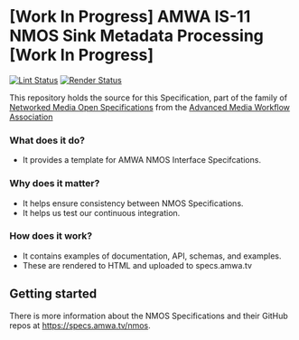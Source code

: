 # \[Work In Progress\] AMWA IS-11 NMOS Sink Metadata Processing \[Work In Progress\]

[![Lint Status](https://github.com/AMWA-TV/is-11/workflows/Lint/badge.svg)](https://github.com/AMWA-TV/is-11/actions?query=workflow%3ALint)
[![Render Status](https://github.com/AMWA-TV/is-11/workflows/Render/badge.svg)](https://github.com/AMWA-TV/is-11/actions?query=workflow%3ARender)

This repository holds the source for this Specification, part of the family of [Networked Media Open Specifications](https://specs.amwa.tv/nmos) from the [Advanced Media Workflow Association](https://amwa.tv)

<!-- INTRO-START -->

### What does it do?

- It provides a template for AMWA NMOS Interface Specifcations.

### Why does it matter?

- It helps ensure consistency between NMOS Specifications.
- It helps us test our continuous integration.

### How does it work?

- It contains examples of documentation, API, schemas, and examples.
- These are rendered to HTML and uploaded to specs.amwa.tv

<!-- INTRO-END -->

## Getting started

There is more information about the NMOS Specifications and their GitHub repos at <https://specs.amwa.tv/nmos>.
